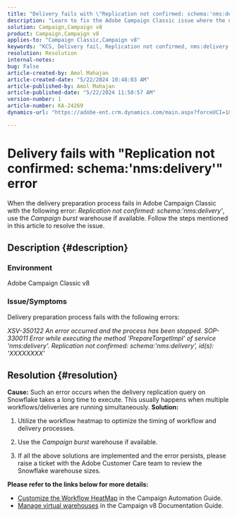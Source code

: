 ```yaml
---
title: "Delivery fails with \"Replication not confirmed: schema:'nms:delivery'\" error"
description: "Learn to fix the Adobe Campaign Classic issue where the delivery fails with \"Replication not confirmed: schema:'nms:delivery'\" error."
solution: Campaign,Campaign v8
product: Campaign,Campaign v8
applies-to: "Campaign Classic,Campaign v8"
keywords: "KCS, Delivery fail, Replication not confirmed, nms:delivery error, Error, Adobe Campaign Classic, ACC"
resolution: Resolution
internal-notes: 
bug: False
article-created-by: Amol Mahajan
article-created-date: "5/22/2024 10:48:03 AM"
article-published-by: Amol Mahajan
article-published-date: "5/22/2024 11:50:57 AM"
version-number: 1
article-number: KA-24269
dynamics-url: "https://adobe-ent.crm.dynamics.com/main.aspx?forceUCI=1&pagetype=entityrecord&etn=knowledgearticle&id=034828bf-2818-ef11-9f89-000d3a372703"

---
```

# Delivery fails with "Replication not confirmed: schema:'nms:delivery'" error


When the delivery preparation process fails in Adobe Campaign Classic with the following error: *Replication not confirmed: schema:'nms:delivery'*, use the *Campaign burst* warehouse if available. Follow the steps mentioned in this article to resolve the issue.

## Description {#description}


### <b>Environment</b>

Adobe Campaign Classic v8



### <b>Issue/Symptoms</b>

Delivery preparation process fails with the following errors:

*XSV-350122 An error occurred and the process has been stopped.*
*SOP-330011 Error while executing the method 'PrepareTargetImpl' of service 'nms:delivery'.*
*Replication not confirmed: schema:'nms:delivery', id(s): 'XXXXXXXX'*


## Resolution {#resolution}

<b>Cause:</b>
Such an error occurs when the delivery replication query on Snowflake takes a long time to execute. This usually happens when multiple workflows/deliveries are running simultaneously.
<b>Solution:</b>
1. Utilize the workflow heatmap to optimize the timing of workflow and delivery processes.


2. Use the *Campaign burst* warehouse if available.


3. If all the above solutions are implemented and the error persists, please raise a ticket with the Adobe Customer Care team to review the Snowflake warehouse sizes.


<b>Please refer to the links below for more details:</b>

- [Customize the Workflow HeatMap](https://experienceleague.adobe.com/en/docs/campaign/automation/workflows/monitoring-workflows/heatmap#using-the-heatmap) in the Campaign Automation Guide.
- [Manage virtual warehouses](https://experienceleague.adobe.com/en/docs/campaign/campaign-v8/data/workflows#warehouse) in the Campaign v8 Documentation Guide.

